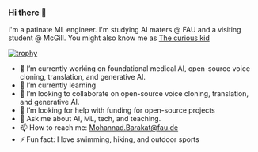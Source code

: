 ### Hi there 👋
I'm a patinate ML engineer. I'm studying AI maters @ FAU and a visiting student @ McGill. You might also know me as [The curious kid](https://www.youtube.com/channel/UCrNosLE4Eh4rndjkM2L4dOA) 

[![trophy](https://github-profile-trophy.vercel.app/?username=ryo-ma&theme=onedark)](https://github.com/ryo-ma/github-profile-trophy)

- 🔭 I’m currently working on foundational medical AI, open-source voice cloning, translation, and generative AI. 
- 🌱 I’m currently learning 
- 👯 I’m looking to collaborate on open-source voice cloning, translation, and generative AI. 
- 🤔 I’m looking for help with funding for open-source projects 
- 💬 Ask me about AI, ML, tech, and teaching.
- 📫 How to reach me: Mohannad.Barakat@fau.de
- ⚡ Fun fact: I love swimming, hiking, and outdoor sports

